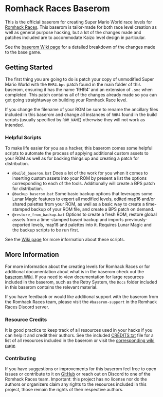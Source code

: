 # Romhack Races Baserom

This is the official baserom for creating Super Mario World race levels for [Romhack Races](https://romhackraces.com/). This baserom is tailor-made for both race level creation as well as general purpose hacking, but a lot of the changes made and patches included are to accommodate Kaizo level design in particular.

See the [baserom Wiki page](https://github.com/romhackraces/baserom/wiki/Changes-or-Additions-to-Vanilla-Super-Mario-World) for a detailed breakdown of the changes made to the base game. 

## Getting Started

The first thing you are going to do is patch your copy of unmodified Super Mario World with the `RHR4.bps` patch found in the main folder of this baserom, ensuring it has the name 'RHR4' and an extension of `.smc` when completed. This patch contains all of the changes already made so you can get going straightaway on building your Romhack Race level.

If you change the filename of your ROM be sure to rename the ancillary files included in this baserom and change all instances of `RHR4` found in the build scripts (usually specified by `ROM_NAME`) otherwise they will not work as intended.


### Helpful Scripts

To make life easier for you as a hacker, this baserom comes some helpful scripts to automate the process of applying additional custom assets to your ROM as well as for backing things up and creating a patch for distribution.

- `@build_baserom.bat` Does a lot of the work for you when it comes to inserting custom assets into your ROM by present a list the options corresponding to each of the tools. Additionally will create a BPS patch for distribution.
- `@backup_baserom.bat` Some basic backup options that leverages some Lunar Magic features to export all modified levels, edited map16 and/or shared palettes from your ROM, as well as a basic way to create a time-stamped backup of your ROM file, and create a BPS patch on demand.
- `@restore_from_backup.bat` Options to create a fresh ROM, restore global assets from a time-stamped based backup and imports previously-exported levels, map16 and palettes into it. Requires Lunar Magic and the backup scripts to be run first.

See the [Wiki page](https://github.com/romhackraces/baserom/wiki/Using-the-Build-Scripts) for more information about these scripts.

## More Information

For more information about the creating levels for Romhack Races or for additional documentation about what is in the baserom check out the [baserom Wiki](https://github.com/romhackraces/baserom/wiki). If you need to view documentation for large resources included in the baserom, such as the Retry System, the `Docs` folder included in this baserom contains the relevant material.

If you have feedback or would like additional support with the baserom from the Romhack Races team, please visit the `#baserom-support` in the Romhack Races Discord server.

### Resource Credits

It is good practice to keep track of all resources used in your hacks if you can help it and credit their authors. See the included [CREDITS.txt](CREDITS.txt) file for a list of all resources included in the baserom or visit the [corresponding wiki page](https://github.com/romhackraces/baserom/wiki/Resources-Used-in-the-Baserom).

### Contributing

If you have suggestions or improvements for this baserom feel free to open issues or contribute to it on [GitHub](https://github.com/romhackraces/baserom) or reach out on Discord to one of the Romhack Races team. Important: this project has no license nor do the authors or organizers claim any rights to the resources included in this project, those remain the rights of their respective authors.